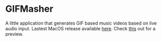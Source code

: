 GIFMasher
=========

A little application that generates GIF based music videos based on live audio input. Lastest MacOS release available [here](http://bin.douglaslassance.com/gifmasher.zip). Check [this](https://www.youtube.com/watch?v=fqDJNJR1DL0) out for a preview.
